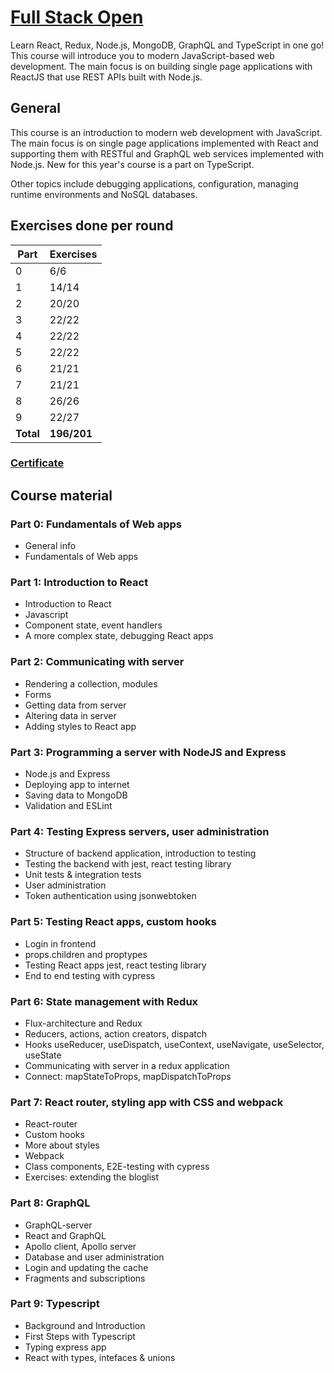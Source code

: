# [Full Stack Open](https://fullstackopen.com/en/ 'Full Stack Open 2022 Homepage')

Learn React, Redux, Node.js, MongoDB, GraphQL and TypeScript in one go! This course will introduce you to modern JavaScript-based web development. The main focus is on building single page applications with ReactJS that use REST APIs built with Node.js.

## General

This course is an introduction to modern web development with JavaScript. The main focus is on single page applications implemented with React and supporting them with RESTful and GraphQL web services implemented with Node.js. New for this year's course is a part on TypeScript.

Other topics include debugging applications, configuration, managing runtime environments and NoSQL databases.

## Exercises done per round

| Part      | Exercises   |
| --------- | ----------- |
| 0         | 6/6         |
| 1         | 14/14       |
| 2         | 20/20       |
| 3         | 22/22       |
| 4         | 22/22       |
| 5         | 22/22       |
| 6         | 21/21       |
| 7         | 21/21       |
| 8         | 26/26       |
| 9         | 22/27       |
| **Total** | **196/201** |

### [Certificate](https://studies.cs.helsinki.fi/stats/api/certificate/fullstackopen/en/e8daa46177145a8cb62139cd0967fa8d 'Certificate')

## Course material

### Part 0: Fundamentals of Web apps

- General info
- Fundamentals of Web apps

### Part 1: Introduction to React

- Introduction to React
- Javascript
- Component state, event handlers
- A more complex state, debugging React apps

### Part 2: Communicating with server

- Rendering a collection, modules
- Forms
- Getting data from server
- Altering data in server
- Adding styles to React app

### Part 3: Programming a server with NodeJS and Express

- Node.js and Express
- Deploying app to internet
- Saving data to MongoDB
- Validation and ESLint

### Part 4: Testing Express servers, user administration

- Structure of backend application, introduction to testing
- Testing the backend with jest, react testing library
- Unit tests & integration tests
- User administration
- Token authentication using jsonwebtoken

### Part 5: Testing React apps, custom hooks

- Login in frontend
- props.children and proptypes
- Testing React apps jest, react testing library
- End to end testing with cypress

### Part 6: State management with Redux

- Flux-architecture and Redux
- Reducers, actions, action creators, dispatch
- Hooks useReducer, useDispatch, useContext, useNavigate, useSelector, useState
- Communicating with server in a redux application
- Connect: mapStateToProps, mapDispatchToProps

### Part 7: React router, styling app with CSS and webpack

- React-router
- Custom hooks
- More about styles
- Webpack
- Class components, E2E-testing with cypress
- Exercises: extending the bloglist

### Part 8: GraphQL

- GraphQL-server
- React and GraphQL
- Apollo client, Apollo server
- Database and user administration
- Login and updating the cache
- Fragments and subscriptions

### Part 9: Typescript

- Background and Introduction
- First Steps with Typescript
- Typing express app
- React with types, intefaces & unions
